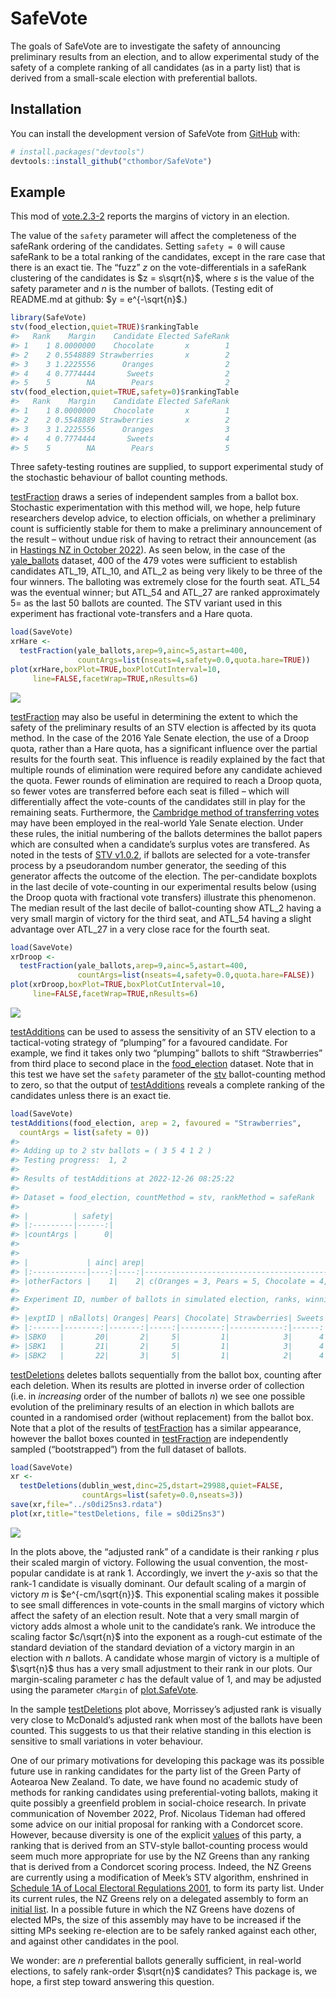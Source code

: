 
<!-- README.md is generated from README.Rmd. Please edit that file -->

# SafeVote

<!-- badges: start -->
<!-- badges: end -->

The goals of SafeVote are to investigate the safety of announcing
preliminary results from an election, and to allow experimental study of
the safety of a complete ranking of all candidates (as in a party list)
that is derived from a small-scale election with preferential ballots.

## Installation

You can install the development version of SafeVote from
[GitHub](https://github.com/) with:

``` r
# install.packages("devtools")
devtools::install_github("cthombor/SafeVote")
```

## Example

This mod of [vote.2.3-2](https://CRAN.R-project.org/package=vote)
reports the margins of victory in an election.

The value of the `safety` parameter will affect the completeness of the
safeRank ordering of the candidates. Setting `safety = 0` will cause
safeRank to be a total ranking of the candidates, except in the rare
case that there is an exact tie. The “fuzz” $z$ on the
vote-differentials in a safeRank clustering of the candidates is
$z = s\sqrt{n}$, where $s$ is the value of the safety parameter and $n$
is the number of ballots. (Testing edit of README.md at github: 
$y = e^{-\sqrt{n}$.)

``` r
library(SafeVote)
stv(food_election,quiet=TRUE)$rankingTable
#>   Rank    Margin    Candidate Elected SafeRank
#> 1    1 8.0000000    Chocolate       x        1
#> 2    2 0.5548889 Strawberries       x        2
#> 3    3 1.2225556      Oranges                2
#> 4    4 0.7774444       Sweets                2
#> 5    5        NA        Pears                2
stv(food_election,quiet=TRUE,safety=0)$rankingTable
#>   Rank    Margin    Candidate Elected SafeRank
#> 1    1 8.0000000    Chocolate       x        1
#> 2    2 0.5548889 Strawberries       x        2
#> 3    3 1.2225556      Oranges                3
#> 4    4 0.7774444       Sweets                4
#> 5    5        NA        Pears                5
```

Three safety-testing routines are supplied, to support experimental
study of the stochastic behaviour of ballot counting methods.

[testFraction](reference/testFraction) draws a series of independent
samples from a ballot box. Stochastic experimentation with this method
will, we hope, help future researchers develop advice, to election
officials, on whether a preliminary count is sufficiently stable for
them to make a preliminary announcement of the result – without undue
risk of having to retract their announcement (as in [Hastings NZ in
October
2022](https://web.archive.org/web/20221012043548/https://www.1news.co.nz/2022/10/12/public-humiliation-council-apologises-for-election-result-error/)).
As seen below, in the case of the
[yale_ballots](https://cthombor.github.io/SafeVote/reference/yale_ballots)
dataset, 400 of the 479 votes were sufficient to establish candidates
ATL_19, ATL_10, and ATL_2 as being very likely to be three of the four
winners. The balloting was extremely close for the fourth seat. ATL_54
was the eventual winner; but ATL_54 and ATL_27 are ranked approximately
5= as the last 50 ballots are counted. The STV variant used in this
experiment has fractional vote-transfers and a Hare quota.

``` r
load(SaveVote)
xrHare <- 
  testFraction(yale_ballots,arep=9,ainc=5,astart=400,
               countArgs=list(nseats=4,safety=0.0,quota.hare=TRUE))
plot(xrHare,boxPlot=TRUE,boxPlotCutInterval=10,
     line=FALSE,facetWrap=TRUE,nResults=6)
```

![](man/figures/yaleHare.png)

[testFraction](https://cthombor.github.io/SafeVote/reference/testFraction)
may also be useful in determining the extent to which the safety of the
preliminary results of an STV election is affected by its quota method.
In the case of the 2016 Yale Senate election, the use of a Droop quota,
rather than a Hare quota, has a significant influence over the partial
results for the fourth seat. This influence is readily explained by the
fact that multiple rounds of elimination were required before any
candidate achieved the quota. Fewer rounds of elimination are required
to reach a Droop quota, so fewer votes are transferred before each seat
is filled – which will differentially affect the vote-counts of the
candidates still in play for the remaining seats. Furthermore, the
[Cambridge method of transferring
votes](https://www.opavote.com/methods/cambridge-stv-rules) may have
been employed in the real-world Yale Senate election. Under these rules,
the initial numbering of the ballots determines the ballot papers which
are consulted when a candidate’s surplus votes are transfered. As noted
in the tests of [STV v1.0.2](https://cran.r-project.org/package=STV), if
ballots are selected for a vote-transfer process by a pseudorandom
number generator, the seeding of this generator affects the outcome of
the election. The per-candidate boxplots in the last decile of
vote-counting in our experimental results below (using the Droop quota
with fractional vote transfers) illustrate this phenomenon. The median
result of the last decile of ballot-counting show ATL_2 having a very
small margin of victory for the third seat, and ATL_54 having a slight
advantage over ATL_27 in a very close race for the fourth seat.

``` r
load(SaveVote)
xrDroop <- 
  testFraction(yale_ballots,arep=9,ainc=5,astart=400,
               countArgs=list(nseats=4,safety=0.0,quota.hare=FALSE))
plot(xrDroop,boxPlot=TRUE,boxPlotCutInterval=10,
     line=FALSE,facetWrap=TRUE,nResults=6)
```

![](man/figures/yaleDroop.png)

[testAdditions](https://cthombor.github.io/SafeVote/reference/testAdditions)
can be used to assess the sensitivity of an STV election to a
tactical-voting strategy of “plumping” for a favoured candidate. For
example, we find it takes only two “plumping” ballots to shift
“Strawberries” from third place to second place in the
[food_election](https://cthombor.github.io/SafeVote/reference/food_election)
dataset. Note that in this test we have set the `safety` parameter of
the [stv](https://cthombor.github.io/SafeVote/reference/stv)
ballot-counting method to zero, so that the output of
[testAdditions](https://cthombor.github.io/SafeVote/reference/testAdditions)
reveals a complete ranking of the candidates unless there is an exact
tie.

``` r
load(SaveVote)
testAdditions(food_election, arep = 2, favoured = "Strawberries", 
  countArgs = list(safety = 0))
#> 
#> Adding up to 2 stv ballots = ( 3 5 4 1 2 )
#> Testing progress:  1, 2
#> 
#> Results of testAdditions at 2022-12-26 08:25:22
#> 
#> Dataset = food_election, countMethod = stv, rankMethod = safeRank
#> 
#> |          | safety|
#> |:---------|------:|
#> |countArgs |      0|
#> 
#> 
#> |             | ainc| arep|                                                         tacticalBallot|
#> |:------------|----:|----:|----------------------------------------------------------------------:|
#> |otherFactors |    1|    2| c(Oranges = 3, Pears = 5, Chocolate = 4, Strawberries = 1, Sweets = 2)|
#> 
#> Experiment ID, number of ballots in simulated election, ranks, winning margins:
#> 
#> |exptID | nBallots| Oranges| Pears| Chocolate| Strawberries| Sweets| m.Oranges| m.Pears| m.Chocolate| m.Strawberries|  m.Sweets|
#> |:------|--------:|-------:|-----:|---------:|------------:|------:|---------:|-------:|-----------:|--------------:|---------:|
#> |SBK0   |       20|       2|     5|         1|            3|      4| 1.4451111|       2|           8|      1.7774444| 0.7774444|
#> |SBK1   |       21|       2|     5|         1|            3|      4| 0.6673333|       2|           8|      2.6663333| 0.6663333|
#> |SBK2   |       22|       3|     5|         1|            2|      4| 3.4447778|       2|           8|      0.1104444| 0.5552222|
```

[testDeletions](https://cthombor.github.io/SafeVote/reference/testDeletions)
deletes ballots sequentially from the ballot box, counting after each
deletion. When its results are plotted in inverse order of collection
(i.e. in *increasing* order of the number of ballots $n$) we see one
possible evolution of the preliminary results of an election in which
ballots are counted in a randomised order (without replacement) from the
ballot box. Note that a plot of the results of
[testFraction](https://cthombor.github.io/SafeVote/reference/testFraction)
has a similar appearance, however the ballot boxes counted in
[testFraction](https://cthombor.github.io/SafeVote/reference/testFraction)
are independently sampled (“bootstrapped”) from the full dataset of
ballots.

``` r
load(SaveVote)
xr <- 
  testDeletions(dublin_west,dinc=25,dstart=29988,quiet=FALSE,
                countArgs=list(safety=0.0,nseats=3))
save(xr,file="../s0di25ns3.rdata")
plot(xr,title="testDeletions, file = s0di25ns3")
```

![](man/figures/s0di25ns3.png)

In the plots above, the “adjusted rank” of a candidate is their ranking
$r$ plus their scaled margin of victory. Following the usual convention,
the most-popular candidate is at rank 1. Accordingly, we invert the
$y$-axis so that the rank-1 candidate is visually dominant. Our default
scaling of a margin of victory $m$ is $e^{-cm/\sqrt{n}}$. This
exponential scaling makes it possible to see small differences in
vote-counts in the small margins of victory which affect the safety of
an election result. Note that a very small margin of victory adds almost
a whole unit to the candidate’s rank. We introduce the scaling factor
$c/\sqrt{n}$ into the exponent as a rough-cut estimate of the standard
deviation of the standard deviation of a victory margin in an election
with $n$ ballots. A candidate whose margin of victory is a multiple of
$\sqrt{n}$ thus has a very small adjustment to their rank in our plots.
Our margin-scaling parameter $c$ has the default value of 1, and may be
adjusted using the parameter `cMargin` of
[plot.SafeVote](https://cthombor.github.io/SafeVote/reference/plot.SafeVote.stv).

In the sample
[testDeletions](https://cthombor.github.io/SafeVote/reference/testDeletions)
plot above, Morrissey’s adjusted rank is visually very close to
McDonald’s adjusted rank when most of the ballots have been counted.
This suggests to us that their relative standing in this election is
sensitive to small variations in voter behaviour.

One of our primary motivations for developing this package was its
possible future use in ranking candidates for the party list of the
Green Party of Aotearoa New Zealand. To date, we have found no academic
study of methods for ranking candidates using preferential-voting
ballots, making it quite possibly a greenfield problem in social-choice
research. In private communication of November 2022, Prof. Nicolaus
Tideman had offered some advice on our initial proposal for ranking with
a Condorcet score. However, because diversity is one of the explicit
[values](https://www.greens.org.nz/our_values) of this party, a ranking
that is derived from an STV-style ballot-counting process would seem
much more appropriate for use by the NZ Greens than any ranking that is
derived from a Condorcet scoring process. Indeed, the NZ Greens are
currently using a modification of Meek’s STV algorithm, enshrined in
[Schedule 1A of Local Electoral Regulations
2001](https://www.legislation.govt.nz/regulation/public/2001/0145/latest/DLM57125.html),
to form its party list. Under its current rules, the NZ Greens rely on a
delegated assembly to form an [initial
list](https://www.stuff.co.nz/national/politics/120950431/green-party-initial-election-list-puts-newcomer-teanau-tuiono-ahead-of-several-sitting-mps).
In a possible future in which the NZ Greens have dozens of elected MPs,
the size of this assembly may have to be increased if the sitting MPs
seeking re-election are to be safely ranked against each other, and
against other candidates in the pool.

We wonder: are $n$ preferential ballots generally sufficient, in
real-world elections, to safely rank-order $\sqrt{n}$ candidates? This
package is, we hope, a first step toward answering this question.
